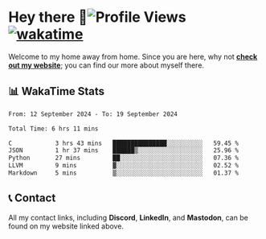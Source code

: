 # Hey there :wave:![Profile Views](https://komarev.com/ghpvc/?username=skifli) [![wakatime](https://wakatime.com/badge/user/b4317b02-0c6d-457b-82a4-a448b8a8d1df.svg)](https://wakatime.com/@b4317b02-0c6d-457b-82a4-a448b8a8d1df)

Welcome to my home away from home. Since you are here, why not [**check out my website**](https://skifli.github.io); you can find our more about myself there.

## 📊 WakaTime Stats

<!--START_SECTION:waka-->

```txt
From: 12 September 2024 - To: 19 September 2024

Total Time: 6 hrs 11 mins

C            3 hrs 43 mins   ███████████████░░░░░░░░░░   59.45 %
JSON         1 hr 37 mins    ██████▒░░░░░░░░░░░░░░░░░░   25.96 %
Python       27 mins         ██░░░░░░░░░░░░░░░░░░░░░░░   07.36 %
LLVM         9 mins          ▓░░░░░░░░░░░░░░░░░░░░░░░░   02.52 %
Markdown     5 mins          ▒░░░░░░░░░░░░░░░░░░░░░░░░   01.37 %
```

<!--END_SECTION:waka-->

## 📞 Contact

All my contact links, including **Discord**, **LinkedIn**, and **Mastodon**, can be found on my website linked above.
